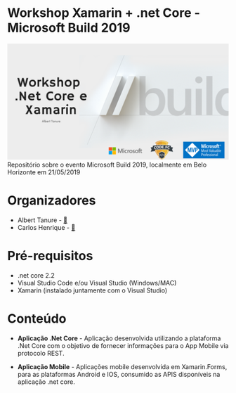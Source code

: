 # Workshop Xamarin + .net Core - Microsoft Build 2019

![](assets/img/banner.png)
Repositório sobre o evento Microsoft Build 2019, localmente em Belo Horizonte em 21/05/2019

# Organizadores

- Albert Tanure - [🔎](https://linkedin.con/in/albert-tanure) 
- Carlos Henrique - [🔎](https://www.linkedin.com/in/carlos-henrique-rocha-gabriel-0ba31328?lipi=urn%3Ali%3Apage%3Ad_flagship3_notifications%3By4GFbscJTymJu2DhFXXrsw%3D%3D) 


# Pré-requisitos

- .net core 2.2
- Visual Studio Code e/ou Visual Studio (Windows/MAC)
- Xamarin (instalado juntamente com o Visual Studio)

# Conteúdo

- **Aplicação .Net Core** - Aplicação desenvolvida utilizando a plataforma .Net Core com o objetivo de fornecer informações para o App Mobile via protocolo REST.

- **Aplicação Mobile** -  Aplicações mobile desenvolvida em Xamarin.Forms, para as plataformas Android e IOS, consumido as APIS disponíveis na aplicação .net core.

